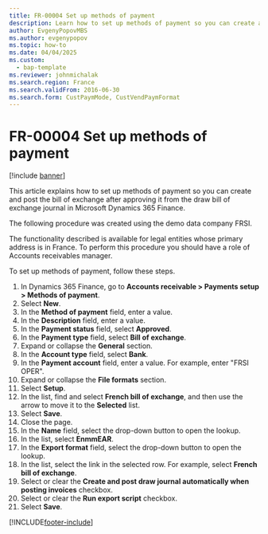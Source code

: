 ```yaml
--- 
title: FR-00004 Set up methods of payment
description: Learn how to set up methods of payment so you can create and post the bill of exchange after approving it from the draw bill of exchange journal in Microsoft Dynamics 365 Finance.
author: EvgenyPopovMBS
ms.author: evgenypopov
ms.topic: how-to
ms.date: 04/04/2025
ms.custom: 
  - bap-template
ms.reviewer: johnmichalak 
ms.search.region: France
ms.search.validFrom: 2016-06-30
ms.search.form: CustPaymMode, CustVendPaymFormat 
---
```


# FR-00004 Set up methods of payment

[!include [banner](../../includes/banner.md)]

This article explains how to set up methods of payment so you can create and post the bill of exchange after approving it from the draw bill of exchange journal in Microsoft Dynamics 365 Finance.

The following procedure was created using the demo data company FRSI. 

The functionality described is available for legal entities whose primary address is in France. To perform this procedure you should have a role of Accounts receivables manager.

To set up methods of payment, follow these steps.

1. In Dynamics 365 Finance, go to **Accounts receivable \> Payments setup \> Methods of payment**.
1. Select **New**.
1. In the **Method of payment** field, enter a value.
4. In the **Description** field, enter a value.
1. In the **Payment status** field, select **Approved**.
1. In the **Payment type** field, select **Bill of exchange**.
1. Expand or collapse the **General** section.
1. In the **Account type** field, select **Bank**.
1. In the **Payment account** field, enter a value. For example, enter "FRSI OPER".  
1. Expand or collapse the **File formats** section.
1. Select **Setup**.
1. In the list, find and select **French bill of exchange**, and then use the arrow to move it to the **Selected** list.  
1. Select **Save**.
1. Close the page.
1. In the **Name** field, select the drop-down button to open the lookup.
1. In the list, select **EnmmEAR**. 
1. In the **Export format** field, select the drop-down button to open the lookup.
1. In the list, select the link in the selected row. For example, select **French bill of exchange**.  
1. Select or clear the **Create and post draw journal automatically when posting invoices** checkbox.
1. Select or clear the **Run export script** checkbox.
1. Select **Save**.



[!INCLUDE[footer-include](../../../includes/footer-banner.md)]

